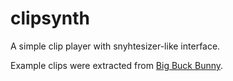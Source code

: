 clipsynth
=========

A simple clip player with snyhtesizer-like interface.

Example clips were extracted from [Big Buck Bunny](https://peach.blender.org/).
